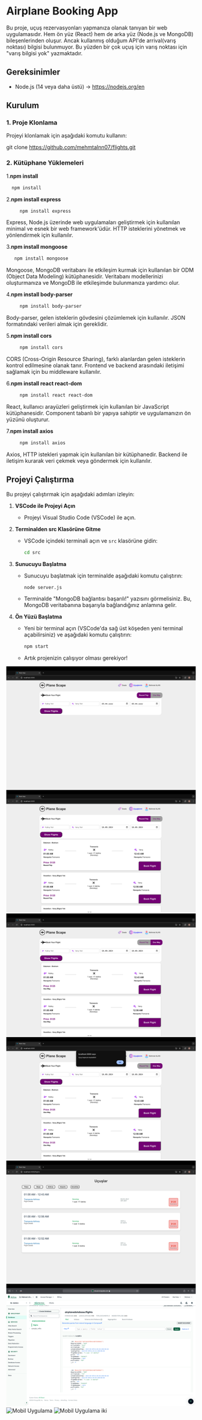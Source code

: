 # Airplane Booking App

Bu proje, uçuş rezervasyonları yapmanıza olanak tanıyan bir web uygulamasıdır. Hem ön yüz (React) hem de arka yüz (Node.js ve MongoDB) bileşenlerinden oluşur. Ancak kullanmış olduğum API'de arrival(varış noktası) bilgisi bulunmuyor. Bu yüzden bir çok uçuş için varış noktası için "varış bilgisi yok" yazmaktadır.

## Gereksinimler

- Node.js (14 veya daha üstü) -> https://nodejs.org/en

## Kurulum

### 1. Proje Klonlama

Projeyi klonlamak için aşağıdaki komutu kullanın:

git clone https://github.com/mehmtalnn07/flights.git

### 2. Kütüphane Yüklemeleri

1.**npm install**
   ```bash
     npm install
   ```


2.**npm install express**
```bash
     npm install express
```
Express, Node.js üzerinde web uygulamaları geliştirmek için kullanılan minimal ve esnek bir web framework'üdür. HTTP isteklerini yönetmek ve yönlendirmek için kullanılır.

3.**npm install mongoose**
```bash
   npm install mongoose
```
Mongoose, MongoDB veritabanı ile etkileşim kurmak için kullanılan bir ODM (Object Data Modeling) kütüphanesidir. Veritabanı modellerinizi oluşturmanıza ve MongoDB ile etkileşimde bulunmanıza yardımcı olur.

4.**npm install body-parser**
```bash
     npm install body-parser
```
Body-parser, gelen isteklerin gövdesini çözümlemek için kullanılır. JSON formatındaki verileri almak için gereklidir.

5.**npm install cors**
```bash
     npm install cors
```
CORS (Cross-Origin Resource Sharing), farklı alanlardan gelen isteklerin kontrol edilmesine olanak tanır. Frontend ve backend arasındaki iletişimi sağlamak için bu middleware kullanılır.

6.**npm install react react-dom**
```bash
     npm install react react-dom
```
React, kullanıcı arayüzleri geliştirmek için kullanılan bir JavaScript kütüphanesidir. Component tabanlı bir yapıya sahiptir ve uygulamanızın ön yüzünü oluşturur.

7.**npm install axios**
```bash
     npm install axios
```
Axios, HTTP istekleri yapmak için kullanılan bir kütüphanedir. Backend ile iletişim kurarak veri çekmek veya göndermek için kullanılır.

## Projeyi Çalıştırma

Bu projeyi çalıştırmak için aşağıdaki adımları izleyin:

1. **VSCode ile Projeyi Açın**
   - Projeyi Visual Studio Code (VSCode) ile açın.

2. **Terminalden src Klasörüne Gitme**
   - VSCode içindeki terminali açın ve `src` klasörüne gidin:
     ```bash
     cd src
     ```

3. **Sunucuyu Başlatma**
   - Sunucuyu başlatmak için terminalde aşağıdaki komutu çalıştırın:
     ```bash
     node server.js
     ```
   - Terminalde "MongoDB bağlantısı başarılı!" yazısını görmelisiniz. Bu, MongoDB veritabanına başarıyla bağlandığınız anlamına gelir.

4. **Ön Yüzü Başlatma**
   - Yeni bir terminal açın (VSCode'da sağ üst köşeden yeni terminal açabilirsiniz) ve aşağıdaki komutu çalıştırın:
     ```bash
     npm start
     ```
   - Artık projenizin çalışıyor olması gerekiyor!

![Anasayfa](projectImages/airplane1.png)
![Uçuş Listesi](projectImages/airplane2.png)
![Uçuş Listesi Tek Yön](projectImages/airplane3.png)
![Uçuş Ekle](projectImages/airplane4.png)
![Uçuşlarım Ekranı](projectImages/airplane5.png)
![Veritabanı Veriler](projectImages/airplane6.png)
![Mobil Uygulama](projectImages/airplane7.png)
![Mobil Uygulama iki](projectImages/airplane8.png)
